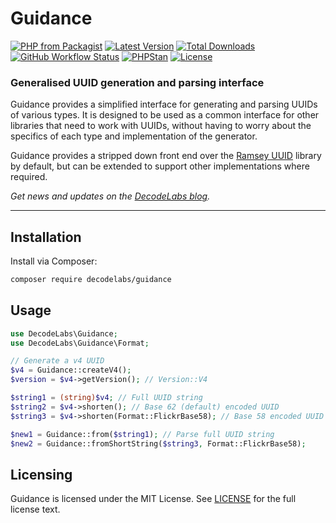 # Guidance

[![PHP from Packagist](https://img.shields.io/packagist/php-v/decodelabs/guidance?style=flat)](https://packagist.org/packages/decodelabs/guidance)
[![Latest Version](https://img.shields.io/packagist/v/decodelabs/guidance.svg?style=flat)](https://packagist.org/packages/decodelabs/guidance)
[![Total Downloads](https://img.shields.io/packagist/dt/decodelabs/guidance.svg?style=flat)](https://packagist.org/packages/decodelabs/guidance)
[![GitHub Workflow Status](https://img.shields.io/github/actions/workflow/status/decodelabs/guidance/integrate.yml?branch=develop)](https://github.com/decodelabs/guidance/actions/workflows/integrate.yml)
[![PHPStan](https://img.shields.io/badge/PHPStan-enabled-44CC11.svg?longCache=true&style=flat)](https://github.com/phpstan/phpstan)
[![License](https://img.shields.io/packagist/l/decodelabs/guidance?style=flat)](https://packagist.org/packages/decodelabs/guidance)

### Generalised UUID generation and parsing interface

Guidance provides a simplified interface for generating and parsing UUIDs of various types. It is designed to be used as a common interface for other libraries that need to work with UUIDs, without having to worry about the specifics of each type and implementation of the generator.

Guidance provides a stripped down front end over the [Ramsey UUID](https://uuid.ramsey.dev) library by default, but can be extended to support other implementations where required.

_Get news and updates on the [DecodeLabs blog](https://blog.decodelabs.com)._

---

## Installation

Install via Composer:

```bash
composer require decodelabs/guidance
```

## Usage

```php
use DecodeLabs\Guidance;
use DecodeLabs\Guidance\Format;

// Generate a v4 UUID
$v4 = Guidance::createV4();
$version = $v4->getVersion(); // Version::V4

$string1 = (string)$v4; // Full UUID string
$string2 = $v4->shorten(); // Base 62 (default) encoded UUID
$string3 = $v4->shorten(Format::FlickrBase58); // Base 58 encoded UUID

$new1 = Guidance::from($string1); // Parse full UUID string
$new2 = Guidance::fromShortString($string3, Format::FlickrBase58);
```

## Licensing

Guidance is licensed under the MIT License. See [LICENSE](./LICENSE) for the full license text.
